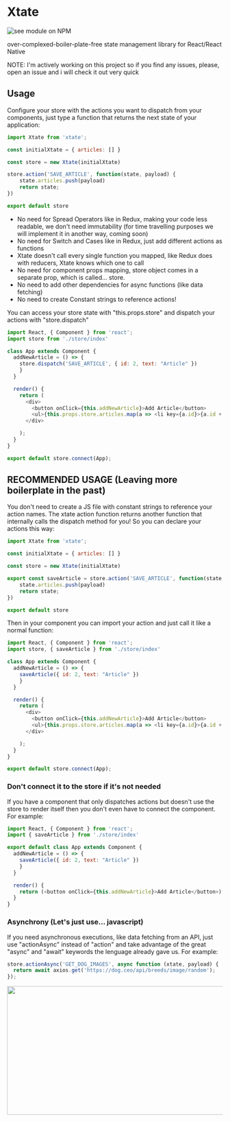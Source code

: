 # Xtate

![see module on NPM](https://nodei.co/npm/xtate.png?downloads=true&downloadRank=true&stars=true)

over-complexed-boiler-plate-free state management library for React/React Native

NOTE: I'm actively working on this project so if you find any issues, please, open an issue and i will check it out very quick

## Usage

Configure your store with the actions you want to dispatch from your components, just type a function that returns the next state of your application:

```javascript
import Xtate from 'xtate';

const initialXtate = { articles: [] }

const store = new Xtate(initialXtate)

store.action('SAVE_ARTICLE', function(state, payload) {
    state.articles.push(payload)
    return state;
})

export default store
```

* No need for Spread Operators like in Redux, making your code less readable, we don't need immutability (for time travelling purposes we will implement it in another way, coming soon)
* No need for Switch and Cases like in Redux, just add different actions as functions
* Xtate doesn't call every single function you mapped, like Redux does with reducers, Xtate knows which one to call
* No need for component props mapping, store object comes in a separate prop, which is called... store.
* No need to add other dependencies for async functions (like data fetching)
* No need to create Constant strings to reference actions!

You can access your store state with "this.props.store" and dispatch your actions with "store.dispatch"

```javascript
import React, { Component } from 'react';
import store from './store/index'

class App extends Component {
  addNewArticle = () => {
    store.dispatch('SAVE_ARTICLE', { id: 2, text: "Article" })
    }
  }

  render() {
    return (
      <div>
        <button onClick={this.addNewArticle}>Add Article</button>
        <ul>{this.props.store.articles.map(a => <li key={a.id}>{a.id + ' - ' + a.text}</li>)}</ul>
      </div>

    );
  }
}

export default store.connect(App);
```
## RECOMMENDED USAGE (Leaving more boilerplate in the past)

You don't need to create a JS file with constant strings to reference your action names. The xtate action function returns another function that internally calls the dispatch method for you! So you can declare your actions this way:

```javascript
import Xtate from 'xtate';

const initialXtate = { articles: [] }

const store = new Xtate(initialXtate)

export const saveArticle = store.action('SAVE_ARTICLE', function(state, payload) {
    state.articles.push(payload)
    return state;
})

export default store
```

Then in your component you can import your action and just call it like a normal function:

```javascript
import React, { Component } from 'react';
import store, { saveArticle } from './store/index'

class App extends Component {
  addNewArticle = () => {
    saveArticle({ id: 2, text: "Article" })
    }
  }

  render() {
    return (
      <div>
        <button onClick={this.addNewArticle}>Add Article</button>
        <ul>{this.props.store.articles.map(a => <li key={a.id}>{a.id + ' - ' + a.text}</li>)}</ul>
      </div>

    );
  }
}

export default store.connect(App);
```

### Don't connect it to the store if it's not needed

If you have a component that only dispatches actions but doesn't use the store to render itself then you don't even have to connect the component. For example:

```javascript
import React, { Component } from 'react';
import { saveArticle } from './store/index'

export default class App extends Component {
  addNewArticle = () => {
    saveArticle({ id: 2, text: "Article" })
    }
  }

  render() {
    return (<button onClick={this.addNewArticle}>Add Article</button>)
  }
}
```


### Asynchrony (Let's just use... javascript)

If you need asynchronous executions, like data fetching from an API, just use "actionAsync" instead of "action" and take advantage of the great "async" and "await" keywords the lenguage already gave us. For example:

```javascript
store.actionAsync('GET_DOG_IMAGES', async function (xtate, payload) {
  return await axios.get('https://dog.ceo/api/breeds/image/random');
});
```

<img src="https://media.giphy.com/media/BCdj4KMUer5mZbAyZV/giphy.gif" width="800" height="300"/>
